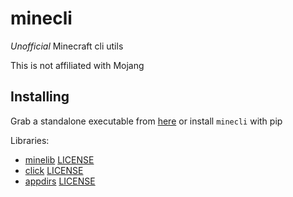 # minecli

_Unofficial_ Minecraft cli utils

This is not affiliated with Mojang

## Installing

Grab a standalone executable from [here](https://github.com/quarno/minecli/releases) or install `minecli` with pip

Libraries:
* [minelib](https://github.com/quarno/minelib) [LICENSE](https://raw.githubusercontent.com/quarno/minelib/master/LICENSE)
* [click](https://github.com/pallets/click/) [LICENSE](https://raw.githubusercontent.com/pallets/click/master/LICENSE.rst)
* [appdirs](https://github.com/ActiveState/appdirs) [LICENSE](https://raw.githubusercontent.com/ActiveState/appdirs/master/LICENSE.txt)
